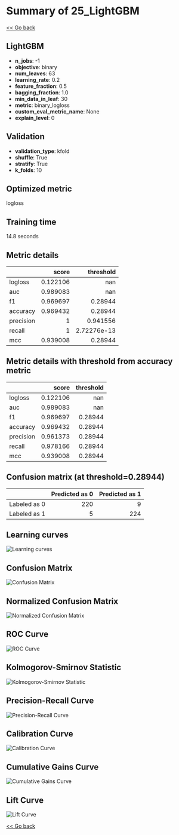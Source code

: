 # Summary of 25_LightGBM

[<< Go back](../README.md)


## LightGBM
- **n_jobs**: -1
- **objective**: binary
- **num_leaves**: 63
- **learning_rate**: 0.2
- **feature_fraction**: 0.5
- **bagging_fraction**: 1.0
- **min_data_in_leaf**: 30
- **metric**: binary_logloss
- **custom_eval_metric_name**: None
- **explain_level**: 0

## Validation
 - **validation_type**: kfold
 - **shuffle**: True
 - **stratify**: True
 - **k_folds**: 10

## Optimized metric
logloss

## Training time

14.8 seconds

## Metric details
|           |    score |     threshold |
|:----------|---------:|--------------:|
| logloss   | 0.122106 | nan           |
| auc       | 0.989083 | nan           |
| f1        | 0.969697 |   0.28944     |
| accuracy  | 0.969432 |   0.28944     |
| precision | 1        |   0.941556    |
| recall    | 1        |   2.72276e-13 |
| mcc       | 0.939008 |   0.28944     |


## Metric details with threshold from accuracy metric
|           |    score |   threshold |
|:----------|---------:|------------:|
| logloss   | 0.122106 |   nan       |
| auc       | 0.989083 |   nan       |
| f1        | 0.969697 |     0.28944 |
| accuracy  | 0.969432 |     0.28944 |
| precision | 0.961373 |     0.28944 |
| recall    | 0.978166 |     0.28944 |
| mcc       | 0.939008 |     0.28944 |


## Confusion matrix (at threshold=0.28944)
|              |   Predicted as 0 |   Predicted as 1 |
|:-------------|-----------------:|-----------------:|
| Labeled as 0 |              220 |                9 |
| Labeled as 1 |                5 |              224 |

## Learning curves
![Learning curves](learning_curves.png)
## Confusion Matrix

![Confusion Matrix](confusion_matrix.png)


## Normalized Confusion Matrix

![Normalized Confusion Matrix](confusion_matrix_normalized.png)


## ROC Curve

![ROC Curve](roc_curve.png)


## Kolmogorov-Smirnov Statistic

![Kolmogorov-Smirnov Statistic](ks_statistic.png)


## Precision-Recall Curve

![Precision-Recall Curve](precision_recall_curve.png)


## Calibration Curve

![Calibration Curve](calibration_curve_curve.png)


## Cumulative Gains Curve

![Cumulative Gains Curve](cumulative_gains_curve.png)


## Lift Curve

![Lift Curve](lift_curve.png)



[<< Go back](../README.md)
